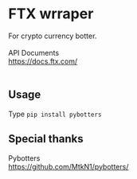 # FTX wrraper
For crypto currency botter.
<br>
<br>
API Documents<br>
https://docs.ftx.com/
<br>
<br>
## Usage
Type `pip install pybotters`
<br>

## Special thanks
Pybotters
<br>
https://github.com/MtkN1/pybotters/
